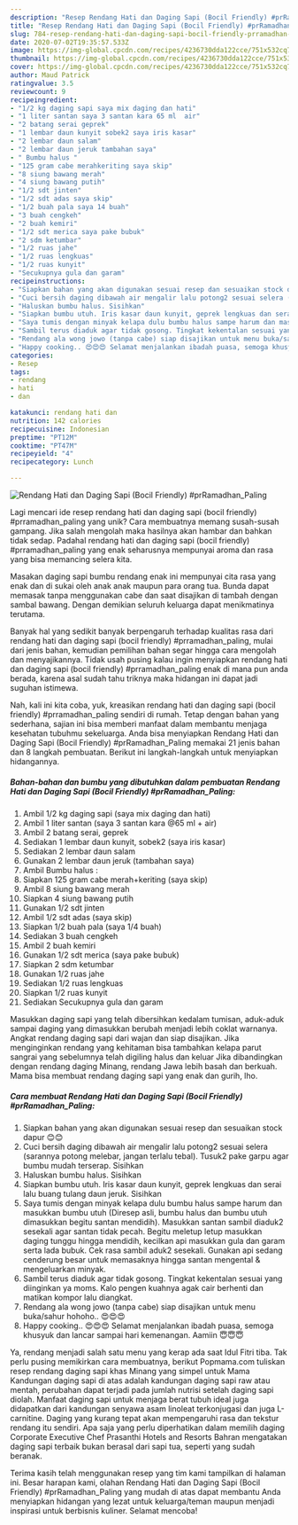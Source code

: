 ```yaml
---
description: "Resep Rendang Hati dan Daging Sapi (Bocil Friendly) #prRamadhan_Paling yang Menggugah Selera"
title: "Resep Rendang Hati dan Daging Sapi (Bocil Friendly) #prRamadhan_Paling yang Menggugah Selera"
slug: 784-resep-rendang-hati-dan-daging-sapi-bocil-friendly-prramadhan-paling-yang-menggugah-selera
date: 2020-07-02T19:35:57.533Z
image: https://img-global.cpcdn.com/recipes/4236730dda122cce/751x532cq70/rendang-hati-dan-daging-sapi-bocil-friendly-prramadhan_paling-foto-resep-utama.jpg
thumbnail: https://img-global.cpcdn.com/recipes/4236730dda122cce/751x532cq70/rendang-hati-dan-daging-sapi-bocil-friendly-prramadhan_paling-foto-resep-utama.jpg
cover: https://img-global.cpcdn.com/recipes/4236730dda122cce/751x532cq70/rendang-hati-dan-daging-sapi-bocil-friendly-prramadhan_paling-foto-resep-utama.jpg
author: Maud Patrick
ratingvalue: 3.5
reviewcount: 9
recipeingredient:
- "1/2 kg daging sapi saya mix daging dan hati"
- "1 liter santan saya 3 santan kara 65 ml  air"
- "2 batang serai geprek"
- "1 lembar daun kunyit sobek2 saya iris kasar"
- "2 lembar daun salam"
- "2 lembar daun jeruk tambahan saya"
- " Bumbu halus "
- "125 gram cabe merahkeriting saya skip"
- "8 siung bawang merah"
- "4 siung bawang putih"
- "1/2 sdt jinten"
- "1/2 sdt adas saya skip"
- "1/2 buah pala saya 14 buah"
- "3 buah cengkeh"
- "2 buah kemiri"
- "1/2 sdt merica saya pake bubuk"
- "2 sdm ketumbar"
- "1/2 ruas jahe"
- "1/2 ruas lengkuas"
- "1/2 ruas kunyit"
- "Secukupnya gula dan garam"
recipeinstructions:
- "Siapkan bahan yang akan digunakan sesuai resep dan sesuaikan stock dapur 😊😊"
- "Cuci bersih daging dibawah air mengalir lalu potong2 sesuai selera (sarannya potong melebar, jangan terlalu tebal). Tusuk2 pake garpu agar bumbu mudah terserap. Sisihkan"
- "Haluskan bumbu halus. Sisihkan"
- "Siapkan bumbu utuh. Iris kasar daun kunyit, geprek lengkuas dan serai lalu buang tulang daun jeruk. Sisihkan"
- "Saya tumis dengan minyak kelapa dulu bumbu halus sampe harum dan masukkan bumbu utuh (Diresep asli, bumbu halus dan bumbu utuh dimasukkan begitu santan mendidih). Masukkan santan sambil diaduk2 sesekali agar santan tidak pecah. Begitu meletup letup masukkan daging tunggu hingga mendidih, kecilkan api masukkan gula dan garam serta lada bubuk. Cek rasa sambil aduk2 sesekali. Gunakan api sedang cenderung besar untuk memasaknya hingga santan mengental &amp; mengeluarkan minyak."
- "Sambil terus diaduk agar tidak gosong. Tingkat kekentalan sesuai yang diinginkan ya moms. Kalo pengen kuahnya agak cair berhenti dan matikan kompor lalu diangkat."
- "Rendang ala wong jowo (tanpa cabe) siap disajikan untuk menu buka/sahur hohoho.. 😍😍😍"
- "Happy cooking.. 😍😍😍 Selamat menjalankan ibadah puasa, semoga khusyuk dan lancar sampai hari kemenangan. Aamiin 😇😇😇"
categories:
- Resep
tags:
- rendang
- hati
- dan

katakunci: rendang hati dan 
nutrition: 142 calories
recipecuisine: Indonesian
preptime: "PT12M"
cooktime: "PT47M"
recipeyield: "4"
recipecategory: Lunch

---
```



![Rendang Hati dan Daging Sapi (Bocil Friendly) #prRamadhan_Paling](https://img-global.cpcdn.com/recipes/4236730dda122cce/751x532cq70/rendang-hati-dan-daging-sapi-bocil-friendly-prramadhan_paling-foto-resep-utama.jpg)

Lagi mencari ide resep rendang hati dan daging sapi (bocil friendly) #prramadhan_paling yang unik? Cara membuatnya memang susah-susah gampang. Jika salah mengolah maka hasilnya akan hambar dan bahkan tidak sedap. Padahal rendang hati dan daging sapi (bocil friendly) #prramadhan_paling yang enak seharusnya mempunyai aroma dan rasa yang bisa memancing selera kita.

Masakan daging sapi bumbu rendang enak ini mempunyai cita rasa yang enak dan di sukai oleh anak anak maupun para orang tua. Bunda dapat memasak tanpa menggunakan cabe dan saat disajikan di tambah dengan sambal bawang. Dengan demikian seluruh keluarga dapat menikmatinya terutama.

Banyak hal yang sedikit banyak berpengaruh terhadap kualitas rasa dari rendang hati dan daging sapi (bocil friendly) #prramadhan_paling, mulai dari jenis bahan, kemudian pemilihan bahan segar hingga cara mengolah dan menyajikannya. Tidak usah pusing kalau ingin menyiapkan rendang hati dan daging sapi (bocil friendly) #prramadhan_paling enak di mana pun anda berada, karena asal sudah tahu triknya maka hidangan ini dapat jadi suguhan istimewa.


Nah, kali ini kita coba, yuk, kreasikan rendang hati dan daging sapi (bocil friendly) #prramadhan_paling sendiri di rumah. Tetap dengan bahan yang sederhana, sajian ini bisa memberi manfaat dalam membantu menjaga kesehatan tubuhmu sekeluarga. Anda bisa menyiapkan Rendang Hati dan Daging Sapi (Bocil Friendly) #prRamadhan_Paling memakai 21 jenis bahan dan 8 langkah pembuatan. Berikut ini langkah-langkah untuk menyiapkan hidangannya.

<!--inarticleads1-->

##### Bahan-bahan dan bumbu yang dibutuhkan dalam pembuatan Rendang Hati dan Daging Sapi (Bocil Friendly) #prRamadhan_Paling:

1. Ambil 1/2 kg daging sapi (saya mix daging dan hati)
1. Ambil 1 liter santan (saya 3 santan kara @65 ml + air)
1. Ambil 2 batang serai, geprek
1. Sediakan 1 lembar daun kunyit, sobek2 (saya iris kasar)
1. Sediakan 2 lembar daun salam
1. Gunakan 2 lembar daun jeruk (tambahan saya)
1. Ambil  Bumbu halus :
1. Siapkan 125 gram cabe merah+keriting (saya skip)
1. Ambil 8 siung bawang merah
1. Siapkan 4 siung bawang putih
1. Gunakan 1/2 sdt jinten
1. Ambil 1/2 sdt adas (saya skip)
1. Siapkan 1/2 buah pala (saya 1/4 buah)
1. Sediakan 3 buah cengkeh
1. Ambil 2 buah kemiri
1. Gunakan 1/2 sdt merica (saya pake bubuk)
1. Siapkan 2 sdm ketumbar
1. Gunakan 1/2 ruas jahe
1. Sediakan 1/2 ruas lengkuas
1. Siapkan 1/2 ruas kunyit
1. Sediakan Secukupnya gula dan garam


Masukkan daging sapi yang telah dibersihkan kedalam tumisan, aduk-aduk sampai daging yang dimasukkan berubah menjadi lebih coklat warnanya. Angkat rendang daging sapi dari wajan dan siap disajikan. Jika menginginkan rendang yang kehitaman bisa tambahkan kelapa parut sangrai yang sebelumnya telah digiling halus dan keluar Jika dibandingkan dengan rendang daging Minang, rendang Jawa lebih basah dan berkuah. Mama bisa membuat rendang daging sapi yang enak dan gurih, lho. 

<!--inarticleads2-->

##### Cara membuat Rendang Hati dan Daging Sapi (Bocil Friendly) #prRamadhan_Paling:

1. Siapkan bahan yang akan digunakan sesuai resep dan sesuaikan stock dapur 😊😊
1. Cuci bersih daging dibawah air mengalir lalu potong2 sesuai selera (sarannya potong melebar, jangan terlalu tebal). Tusuk2 pake garpu agar bumbu mudah terserap. Sisihkan
1. Haluskan bumbu halus. Sisihkan
1. Siapkan bumbu utuh. Iris kasar daun kunyit, geprek lengkuas dan serai lalu buang tulang daun jeruk. Sisihkan
1. Saya tumis dengan minyak kelapa dulu bumbu halus sampe harum dan masukkan bumbu utuh (Diresep asli, bumbu halus dan bumbu utuh dimasukkan begitu santan mendidih). Masukkan santan sambil diaduk2 sesekali agar santan tidak pecah. Begitu meletup letup masukkan daging tunggu hingga mendidih, kecilkan api masukkan gula dan garam serta lada bubuk. Cek rasa sambil aduk2 sesekali. Gunakan api sedang cenderung besar untuk memasaknya hingga santan mengental &amp; mengeluarkan minyak.
1. Sambil terus diaduk agar tidak gosong. Tingkat kekentalan sesuai yang diinginkan ya moms. Kalo pengen kuahnya agak cair berhenti dan matikan kompor lalu diangkat.
1. Rendang ala wong jowo (tanpa cabe) siap disajikan untuk menu buka/sahur hohoho.. 😍😍😍
1. Happy cooking.. 😍😍😍 Selamat menjalankan ibadah puasa, semoga khusyuk dan lancar sampai hari kemenangan. Aamiin 😇😇😇


Ya, rendang menjadi salah satu menu yang kerap ada saat Idul Fitri tiba. Tak perlu pusing memikirkan cara membuatnya, berikut Popmama.com tuliskan resep rendang daging sapi khas Minang yang simpel untuk Mama Kandungan daging sapi di atas adalah kandungan daging sapi raw atau mentah, perubahan dapat terjadi pada jumlah nutrisi setelah daging sapi diolah. Manfaat daging sapi untuk menjaga berat tubuh ideal juga didapatkan dari kandungan senyawa asam linoleat terkonjugasi dan juga L-carnitine. Daging yang kurang tepat akan mempengaruhi rasa dan tekstur rendang itu sendiri. Apa saja yang perlu diperhatikan dalam memilih daging Corporate Executive Chef Prasanthi Hotels and Resorts Bahran mengatakan daging sapi terbaik bukan berasal dari sapi tua, seperti yang sudah beranak. 

Terima kasih telah menggunakan resep yang tim kami tampilkan di halaman ini. Besar harapan kami, olahan Rendang Hati dan Daging Sapi (Bocil Friendly) #prRamadhan_Paling yang mudah di atas dapat membantu Anda menyiapkan hidangan yang lezat untuk keluarga/teman maupun menjadi inspirasi untuk berbisnis kuliner. Selamat mencoba!
